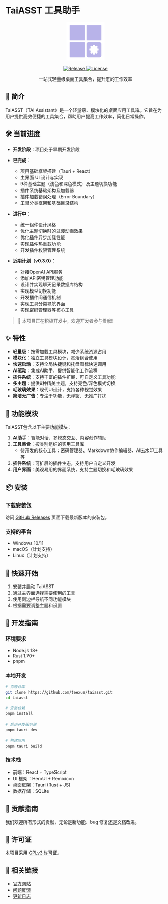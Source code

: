 # TaiASST 工具助手

<p align="center">
  <img src="./public/logo.png" width="120" alt="TaiASST Logo">
</p>

<p align="center">
  <a href="https://github.com/teexue/taiasst/releases">
    <img src="https://img.shields.io/github/v/release/teexue/taiasst" alt="Release">
  </a>
  <a href="./LICENSE">
    <img src="https://img.shields.io/github/license/teexue/taiasst" alt="License">
  </a>
</p>

<p align="center">一站式轻量级桌面工具集合，提升您的工作效率</p>

## 📖 简介

TaiASST（TAI Assistant）是一个轻量级、模块化的桌面应用工具箱。它旨在为用户提供高效便捷的工具集合，帮助用户提高工作效率，简化日常操作。

## 🛠️ 当前进度

- **开发阶段**：项目处于早期开发阶段
- **已完成**：

  - 项目基础框架搭建（Tauri + React）
  - 主界面 UI 设计与实现
  - 9种基础主题（浅色和深色模式）及主题切换功能
  - 插件系统基础架构及加载器
  - 插件加载错误处理（Error Boundary）
  - 工具分类框架和基础目录结构

- **进行中**：

  - 统一组件设计风格
  - 优化主题切换时的过渡动画效果
  - 优化插件异步加载性能
  - 实现插件热重载功能
  - 开发插件权限管理系统

- **近期计划（v0.3.0）**：
  - 对接OpenAI API服务
  - 添加API密钥管理功能
  - 设计并实现聊天记录数据库结构
  - 实现模型切换功能
  - 开发插件间通信机制
  - 实现工具分类导航界面
  - 实现密码管理器等核心工具

> 🚧 本项目正在积极开发中，欢迎开发者参与贡献!

## ✨ 特性

- **轻量级**：按需加载工具模块，减少系统资源占用
- **模块化**：独立工具模块设计，灵活组合使用
- **快速启动**：支持全局快捷键和托盘图标快速调用
- **AI驱动**：集成AI助手，提供智能化工作流程
- **插件系统**：支持丰富的插件扩展，可自定义工具功能
- **多主题**：提供9种精美主题，支持亮色/深色模式切换
- **毛玻璃效果**：现代UI设计，支持各种视觉效果
- **简洁无广告**：专注于功能，无弹窗、无推广打扰

## 🧰 功能模块

TaiASST包含以下主要功能模块：

1. **AI助手**：智能对话、多模态交互、内容创作辅助
2. **工具集合**：按类别组织的实用工具库
   - 待开发的核心工具：密码管理器、Markdown协作编辑器、AI去水印工具等
3. **插件系统**：可扩展的插件生态，支持用户自定义开发
4. **用户界面**：美观易用的界面系统，支持主题切换和毛玻璃效果

## 📦 安装

### 下载安装包

访问 [GitHub Releases](https://github.com/teexue/taiasst/releases) 页面下载最新版本的安装包。

### 支持的平台

- Windows 10/11
- macOS（计划支持）
- Linux（计划支持）

## 🚀 快速开始

1. 安装并启动 TaiASST
2. 通过主界面选择需要使用的工具
3. 使用侧边栏导航不同功能模块
4. 根据需要调整主题和设置

## 🔧 开发指南

### 环境要求

- Node.js 18+
- Rust 1.70+
- pnpm

### 本地开发

```bash
# 克隆仓库
git clone https://github.com/teexue/taiasst.git
cd taiasst

# 安装依赖
pnpm install

# 启动开发服务器
pnpm tauri dev

# 构建应用
pnpm tauri build
```

### 技术栈

- 前端：React + TypeScript
- UI 框架：HeroUI + Remixicon
- 桌面框架：Tauri (Rust + JS)
- 数据存储：SQLite

## 📝 贡献指南

我们欢迎所有形式的贡献，无论是新功能、bug 修复还是文档改进。

## 📄 许可证

本项目采用 [GPLv3 许可证](./LICENSE)。

## 🔗 相关链接

- [官方网站](https://github.com/teexue/taiasst)
- [问题反馈](https://github.com/teexue/taiasst/issues)
- [更新日志](./CHANGELOG.md)

